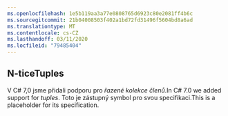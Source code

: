 ```yaml
---
ms.openlocfilehash: 1e5b119aa3a77e0808765d6923c80e2081ff4b6c
ms.sourcegitcommit: 21b04008503f402a1bd72fd31496f5604bd8a6ad
ms.translationtype: MT
ms.contentlocale: cs-CZ
ms.lasthandoff: 03/11/2020
ms.locfileid: "79485404"
---
```

## <a name="tuples"></a><span data-ttu-id="32cf2-101">N-tice</span><span class="sxs-lookup"><span data-stu-id="32cf2-101">Tuples</span></span>

<span data-ttu-id="32cf2-102">V C# 7,0 jsme přidali podporu pro *řazené kolekce členů*.</span><span class="sxs-lookup"><span data-stu-id="32cf2-102">In C# 7.0 we added support for *tuples*.</span></span>  <span data-ttu-id="32cf2-103">Toto je zástupný symbol pro svou specifikaci.</span><span class="sxs-lookup"><span data-stu-id="32cf2-103">This is a placeholder for its specification.</span></span>
